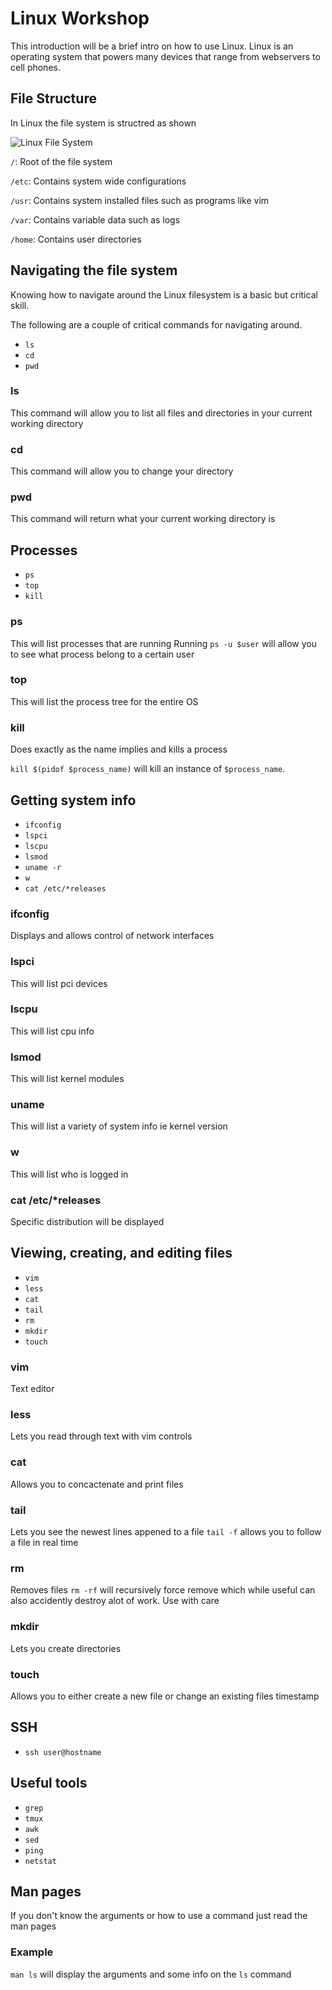 # Linux Workshop

This introduction will be a brief intro on how to use Linux. Linux is an operating system that powers many devices that range from webservers to cell phones.

## File Structure
In Linux the file system is structred as shown

![Linux File System](https://github.com/ucrcyber/linux-workshop/blob/master/img/linux-filesystem.png)

`/`: Root of the file system

`/etc`: Contains system wide configurations

`/usr`: Contains system installed files such as programs like vim

`/var`: Contains variable data such as logs

`/home`: Contains user directories


## Navigating the file system
Knowing how to navigate around the Linux filesystem is a basic but critical skill.

The following are a couple of critical commands for navigating around.

* `ls`
* `cd`
* `pwd`

### ls
This command will allow you to list all files and directories in your current working directory

### cd
This command will allow  you to change your directory

### pwd
This command will return what your current working directory is

## Processes
* `ps`
* `top`
* `kill`

### ps
This will list processes that are running
Running `ps -u $user` will allow you to see what process belong to a certain user

### top
This will list the process tree for the entire OS

### kill
Does exactly as the name implies and kills a process

`kill $(pidof $process_name)` will kill an instance of `$process_name`.


## Getting system info
* `ifconfig`
* `lspci`
* `lscpu`
* `lsmod`
* `uname -r`
* `w`
* `cat /etc/*releases`

### ifconfig
Displays and allows control of network interfaces
### lspci
This will list pci devices
### lscpu
This will list cpu info
### lsmod             
This will list kernel modules
### uname
This will list a variety of system info ie kernel version
###  w
This will list who is logged in
###  cat /etc/*releases
Specific distribution will be displayed

## Viewing, creating, and editing files
* `vim`
* `less`
* `cat`
* `tail`
* `rm`
* `mkdir`
* `touch`

### vim
Text editor

### less
Lets you read through text with vim controls

### cat
Allows you to concactenate and print files

### tail
Lets you see the newest lines appened to a file
`tail -f` allows you to follow a file in real time

### rm
Removes files
`rm -rf` will recursively force remove which while useful can also accidently destroy alot of work. Use with care

### mkdir
Lets you create directories

### touch
Allows you to either create a new file or change an existing files timestamp

## SSH
* `ssh user@hostname`


## Useful tools
* `grep`
* `tmux`
* `awk`
* `sed`
* `ping`
* `netstat`


## Man pages
If you don't know the arguments or how to use a command just read the man pages

### Example
`man ls` will display the arguments and some info on the `ls` command
